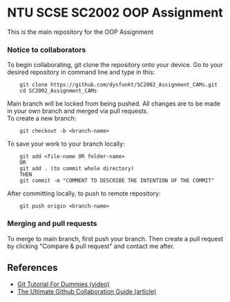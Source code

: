 # NTU SCSE SC2002 OOP Assignment
This is the main repository for the OOP Assignment

### Notice to collaborators
To begin collaborating, git clone the repository onto your device.
Go to your desired repository in command line and type in this:
```
    git clone https://github.com/dysfunkt/SC2002_Assignment_CAMs.git
    cd SC2002_Assignment_CAMs
```
Main branch will be locked from being pushed. All changes are to be made in your own branch and merged via pull requests.  
To create a new branch:
```
    git checkout -b <branch-name>
```
To save your work to your branch locally:
```
    git add <file-name OR folder-name>
    OR
    git add . (to commit whole directory)
    THEN
    git commit -m "COMMENT TO DESCRIBE THE INTENTION OF THE COMMIT"
```
After committing locally, to push to remote repository:
```
    git push origin <branch-name>
```
### Merging and pull requests
To merge to main branch, first push your branch. Then create a pull request by clicking "Compare & pull request" and contact me after.

## References
- [Git Tutorial For Dummies (video)](https://www.youtube.com/watch?v=mJ-qvsxPHpY)
- [The Ultimate Github Collaboration Guide (article)](https://medium.com/@jonathanmines/the-ultimate-github-collaboration-guide-df816e98fb67)